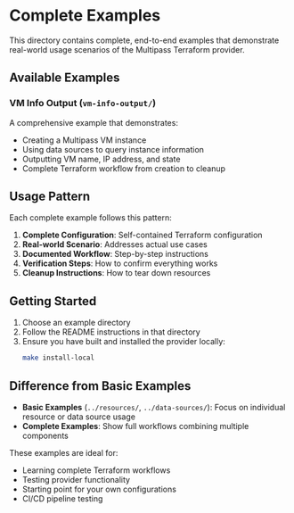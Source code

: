 # Complete Examples

This directory contains complete, end-to-end examples that demonstrate real-world usage scenarios of the Multipass Terraform provider.

## Available Examples

### VM Info Output (`vm-info-output/`)
A comprehensive example that demonstrates:
- Creating a Multipass VM instance
- Using data sources to query instance information  
- Outputting VM name, IP address, and state
- Complete Terraform workflow from creation to cleanup

## Usage Pattern

Each complete example follows this pattern:

1. **Complete Configuration**: Self-contained Terraform configuration
2. **Real-world Scenario**: Addresses actual use cases
3. **Documented Workflow**: Step-by-step instructions
4. **Verification Steps**: How to confirm everything works
5. **Cleanup Instructions**: How to tear down resources

## Getting Started

1. Choose an example directory
2. Follow the README instructions in that directory
3. Ensure you have built and installed the provider locally:
   ```bash
   make install-local
   ```

## Difference from Basic Examples

- **Basic Examples** (`../resources/`, `../data-sources/`): Focus on individual resource or data source usage
- **Complete Examples**: Show full workflows combining multiple components

These examples are ideal for:
- Learning complete Terraform workflows
- Testing provider functionality
- Starting point for your own configurations
- CI/CD pipeline testing